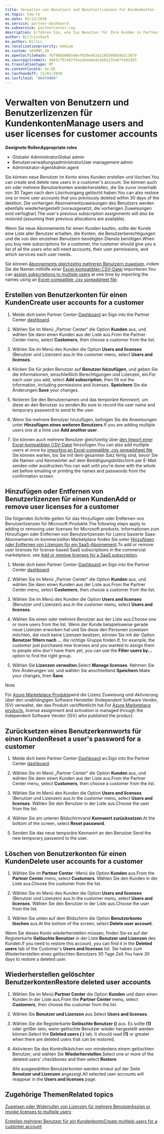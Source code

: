 ```yaml
---
title: Verwalten von Benutzern und Benutzerlizenzen für Kundenkonten
ms.topic: how-to
ms.date: 05/13/2020
ms.service: partner-dashboard
ms.subservice: partnercenter-csp
description: Erfahren Sie, wie Sie Benutzer für Ihre Kunden in Partner Center verwalten, z. b. Benutzerkonten erstellen, Benutzerlizenzen hinzufügen oder entfernen, Benutzer Kennwörter zurücksetzen und Benutzerkonten löschen oder wiederherstellen.
author: BillLinzbach
ms.author: BillLi
ms.localizationpriority: medium
ms.custom: SEOMAY.20
ms.openlocfilehash: fb7906b006540ef939e443a21855488e9d2c36f9
ms.sourcegitcommit: 4043c791402f0acebee6ede160a135e87fe92493
ms.translationtype: MT
ms.contentlocale: de-DE
ms.lasthandoff: 12/01/2020
ms.locfileid: "96474069"
---
```

# <a name="manage-users-and-user-licenses-for-customer-accounts"></a><span data-ttu-id="588b1-103">Verwalten von Benutzern und Benutzerlizenzen für Kundenkonten</span><span class="sxs-lookup"><span data-stu-id="588b1-103">Manage users and user licenses for customer accounts</span></span>

<span data-ttu-id="588b1-104">**Geeignete Rollen**</span><span class="sxs-lookup"><span data-stu-id="588b1-104">**Appropriate roles**</span></span>

- <span data-ttu-id="588b1-105">Globaler Administrator</span><span class="sxs-lookup"><span data-stu-id="588b1-105">Global admin</span></span>
- <span data-ttu-id="588b1-106">Benutzerverwaltungsadministrator</span><span class="sxs-lookup"><span data-stu-id="588b1-106">User management admin</span></span>
- <span data-ttu-id="588b1-107">Administrator-Agent</span><span class="sxs-lookup"><span data-stu-id="588b1-107">Admin agent</span></span>


<span data-ttu-id="588b1-108">Sie können neue Benutzer im Konto eines Kunden erstellen und löschen.</span><span class="sxs-lookup"><span data-stu-id="588b1-108">You can create and delete new users in a customer's account.</span></span> <span data-ttu-id="588b1-109">Sie können auch ein oder mehrere Benutzerkonten wiederherstellen, die Sie zuvor innerhalb von 30 Tagen nach dem Löschvorgang gelöscht haben.</span><span class="sxs-lookup"><span data-stu-id="588b1-109">You can also restore one or more user accounts that you previously deleted within 30 days of the deletion.</span></span> <span data-ttu-id="588b1-110">Die vorherigen Abonnementzuweisungen des Benutzers werden ebenfalls wiederhergestellt (vorausgesetzt, die vorherigen Zuweisungen sind verfügbar).</span><span class="sxs-lookup"><span data-stu-id="588b1-110">The user's previous subscription assignments will also be restored (assuming their previous allocations are available).</span></span>

<span data-ttu-id="588b1-111">Wenn Sie neue Abonnements für einen Kunden kaufen, sollte der Kunde eine Liste aller Benutzer erhalten, die Konten, die Benutzerberechtigungen und die von den einzelnen Benutzern benötigten Dienste benötigen.</span><span class="sxs-lookup"><span data-stu-id="588b1-111">When you buy new subscriptions for a customer, the customer should give you a list of all the users who will need accounts, their user permissions, and which services each user needs.</span></span>  

<span data-ttu-id="588b1-112">Sie können [Abonnements gleichzeitig mehreren Benutzern zuweisen](bulk-license-provisioning-for-multiple-users.md), indem Sie die Namen mithilfe einer [Excel-kompatiblen CSV-Datei](adding-multiple-users-to-a-customer-account.md) importieren.</span><span class="sxs-lookup"><span data-stu-id="588b1-112">You can [assign subscriptions to multiple users](bulk-license-provisioning-for-multiple-users.md) at one time by importing the names using an [Excel-compatible .csv spreadsheet file](adding-multiple-users-to-a-customer-account.md).</span></span>

<a href="" id="createuseraccounts"></a>

## <a name="create-user-accounts-for-a-customer"></a><span data-ttu-id="588b1-113">Erstellen von Benutzerkonten für einen Kunden</span><span class="sxs-lookup"><span data-stu-id="588b1-113">Create user accounts for a customer</span></span>

1. <span data-ttu-id="588b1-114">Melde dich beim Partner Center-[Dashboard](https://partner.microsoft.com/dashboard) an.</span><span class="sxs-lookup"><span data-stu-id="588b1-114">Sign into the Partner Center [dashboard](https://partner.microsoft.com/dashboard).</span></span>

2. <span data-ttu-id="588b1-115">Wählen Sie im Menü „Partner Center“ die Option **Kunden** aus, und wählen Sie dann einen Kunden aus der Liste aus.</span><span class="sxs-lookup"><span data-stu-id="588b1-115">From the Partner Center menu, select **Customers**, then choose a customer from the list.</span></span>

3. <span data-ttu-id="588b1-116">Wählen Sie im Menü des Kunden die Option **Users and licenses** (Benutzer und Lizenzen) aus.</span><span class="sxs-lookup"><span data-stu-id="588b1-116">In the customer menu, select **Users and licenses**.</span></span>

4. <span data-ttu-id="588b1-117">Klicken Sie für jeden Benutzer auf **Benutzer hinzufügen**, und geben Sie die Informationen, einschließlich Berechtigungen und Lizenzen, ein.</span><span class="sxs-lookup"><span data-stu-id="588b1-117">For each user you add, select **Add subscription**, then fill out the information, including permissions and licenses.</span></span> <span data-ttu-id="588b1-118">**Speichern** Sie die Änderungen.</span><span class="sxs-lookup"><span data-stu-id="588b1-118">**Save** your changes.</span></span>

5. <span data-ttu-id="588b1-119">Notieren Sie den Benutzernamen und das temporäre Kennwort, um diese an den Benutzer zu senden.</span><span class="sxs-lookup"><span data-stu-id="588b1-119">Be sure to record the user name and temporary password to send to the user.</span></span>

6. <span data-ttu-id="588b1-120">Wenn Sie mehrere Benutzer hinzufügen, befolgen Sie die Anweisungen unter **Hinzufügen eines weiteren Benutzers**.</span><span class="sxs-lookup"><span data-stu-id="588b1-120">If you are adding multiple users one at a time use **Add another user**.</span></span>

7. <span data-ttu-id="588b1-121">Sie können auch mehrere Benutzer gleichzeitig über [den Import einer Excel-kompatiblen CSV-Datei](adding-multiple-users-to-a-customer-account.md) hinzufügen.</span><span class="sxs-lookup"><span data-stu-id="588b1-121">You can also add multiple users at once by [importing an Excel-compatible .csv spreadsheet file](adding-multiple-users-to-a-customer-account.md).</span></span> <span data-ttu-id="588b1-122">Sie können warten, bis Sie mit dem gesamten Satz fertig sind, bevor Sie die Namen und Kennwörter auf dem Bestätigungsbildschirm per E-Mail senden oder ausdrucken.</span><span class="sxs-lookup"><span data-stu-id="588b1-122">You can wait until you're done with the whole set before emailing or printing the names and passwords from the confirmation screen.</span></span>

<a href="" id="userlicensing"></a>

## <a name="add-or-remove-user-licenses-for-a-customer"></a><span data-ttu-id="588b1-123">Hinzufügen oder Entfernen von Benutzerlizenzen für einen Kunden</span><span class="sxs-lookup"><span data-stu-id="588b1-123">Add or remove user licenses for a customer</span></span>

<span data-ttu-id="588b1-124">Die folgenden Schritte gelten für das Hinzufügen oder Entfernen von Benutzerlizenzen für Microsoft-Produkte.</span><span class="sxs-lookup"><span data-stu-id="588b1-124">The following steps apply to adding or removing user licenses for Microsoft products.</span></span> <span data-ttu-id="588b1-125">Informationen zum Hinzufügen oder Entfernen von Benutzerlizenzen für Lizenz basierte Saas-Abonnements im kommerziellen Marketplace finden Sie unter [Hinzufügen oder Entfernen von Lizenzen für ein SaaS-Abonnement](csp-commercial-marketplace-manage.md#add-or-remove-licenses-for-a-saas-subscription).</span><span class="sxs-lookup"><span data-stu-id="588b1-125">To add or remove user licenses for license-based SaaS subscriptions in the commercial marketplace, see [Add or remove licenses for a SaaS subscription](csp-commercial-marketplace-manage.md#add-or-remove-licenses-for-a-saas-subscription).</span></span>

1. <span data-ttu-id="588b1-126">Melde dich beim Partner Center-[Dashboard](https://partner.microsoft.com/dashboard) an.</span><span class="sxs-lookup"><span data-stu-id="588b1-126">Sign into the Partner Center [dashboard](https://partner.microsoft.com/dashboard).</span></span>

2. <span data-ttu-id="588b1-127">Wählen Sie im Menü „Partner Center“ die Option **Kunden** aus, und wählen Sie dann einen Kunden aus der Liste aus.</span><span class="sxs-lookup"><span data-stu-id="588b1-127">From the Partner Center menu, select **Customers**, then choose a customer from the list.</span></span>

3. <span data-ttu-id="588b1-128">Wählen Sie im Menü des Kunden die Option **Users and licenses** (Benutzer und Lizenzen) aus.</span><span class="sxs-lookup"><span data-stu-id="588b1-128">In the customer menu, select **Users and licenses**.</span></span>

4. <span data-ttu-id="588b1-129">Wählen Sie einen oder mehrere Benutzer aus der Liste aus.</span><span class="sxs-lookup"><span data-stu-id="588b1-129">Choose one or more users from the list.</span></span> <span data-ttu-id="588b1-130">Wenn der Kunde beispielsweise gerade neue Lizenzen erworben hat und Sie diese den Personen zuweisen möchten, die noch keine Lizenzen besitzen, können Sie mit der Option **Benutzer filtern nach …** die richtige Gruppe finden.</span><span class="sxs-lookup"><span data-stu-id="588b1-130">If, for example, the customer just purchased new licenses and you wanted to assign them to people who don't have them yet, you can use the **Filter users by...** option to find the right group.</span></span>

5. <span data-ttu-id="588b1-131">Wählen Sie **Lizenzen verwalten**.</span><span class="sxs-lookup"><span data-stu-id="588b1-131">Select **Manage licenses**.</span></span> <span data-ttu-id="588b1-132">Nehmen Sie Ihre Änderungen vor, und wählen Sie anschließend **Speichern**.</span><span class="sxs-lookup"><span data-stu-id="588b1-132">Make your changes, then **Save**.</span></span>

> [!NOTE]
> <span data-ttu-id="588b1-133">Für [Azure Marketplace Produkte](csp-commercial-marketplace-manage.md#assign-licenses-and-activate-a-subscription-on-behalf-of-a-customer)wird die Lizenz Zuweisung und-Aktivierung über den unabhängigen Software Hersteller (Independent Software Vendor, ISV) verwaltet, der das Produkt veröffentlicht hat.</span><span class="sxs-lookup"><span data-stu-id="588b1-133">For [Azure Marketplace products](csp-commercial-marketplace-manage.md#assign-licenses-and-activate-a-subscription-on-behalf-of-a-customer), license assignment and activation is managed through the Independent Software Vendor (ISV) who published the product.</span></span>

<a href="" id="resetpassword"></a>

## <a name="reset-a-users-password-for-a-customer"></a><span data-ttu-id="588b1-134">Zurücksetzen eines Benutzerkennworts für einen Kunden</span><span class="sxs-lookup"><span data-stu-id="588b1-134">Reset a user's password for a customer</span></span>

1. <span data-ttu-id="588b1-135">Melde dich beim Partner Center-[Dashboard](https://partner.microsoft.com/dashboard) an.</span><span class="sxs-lookup"><span data-stu-id="588b1-135">Sign into the Partner Center [dashboard](https://partner.microsoft.com/dashboard).</span></span>

2. <span data-ttu-id="588b1-136">Wählen Sie im Menü „Partner Center“ die Option **Kunden** aus, und wählen Sie dann einen Kunden aus der Liste aus.</span><span class="sxs-lookup"><span data-stu-id="588b1-136">From the Partner Center menu, select **Customers**, then choose a customer from the list.</span></span>

3.  <span data-ttu-id="588b1-137">Wählen Sie im Menü des Kunden die Option **Users and licenses** (Benutzer und Lizenzen) aus.</span><span class="sxs-lookup"><span data-stu-id="588b1-137">In the customer menu, select **Users and licenses**.</span></span> <span data-ttu-id="588b1-138">Wählen Sie den Benutzer in der Liste aus.</span><span class="sxs-lookup"><span data-stu-id="588b1-138">Choose the user from the list.</span></span>

4.  <span data-ttu-id="588b1-139">Wählen Sie am unteren Bildschirmrand **Kennwort zurücksetzen**.</span><span class="sxs-lookup"><span data-stu-id="588b1-139">At the bottom of the screen, select **Reset password**.</span></span> 

5.  <span data-ttu-id="588b1-140">Senden Sie das neue temporäre Kennwort an den Benutzer.</span><span class="sxs-lookup"><span data-stu-id="588b1-140">Send the new temporary password to the user.</span></span>

<a href="" id="deleteuseraccounts"></a>

## <a name="delete-user-accounts-for-a-customer"></a><span data-ttu-id="588b1-141">Löschen von Benutzerkonten für einen Kunden</span><span class="sxs-lookup"><span data-stu-id="588b1-141">Delete user accounts for a customer</span></span>

1.  <span data-ttu-id="588b1-142">Wählen Sie im **Partner Center** -Menü die Option **Kunden** aus.</span><span class="sxs-lookup"><span data-stu-id="588b1-142">From the **Partner Center** menu, select **Customers**.</span></span> <span data-ttu-id="588b1-143">Wählen Sie den Kunden in der Liste aus.</span><span class="sxs-lookup"><span data-stu-id="588b1-143">Choose the customer from the list.</span></span>

2.  <span data-ttu-id="588b1-144">Wählen Sie im Menü des Kunden die Option **Users and licenses** (Benutzer und Lizenzen) aus.</span><span class="sxs-lookup"><span data-stu-id="588b1-144">In the customer menu, select **Users and licenses**.</span></span> <span data-ttu-id="588b1-145">Wählen Sie den Benutzer in der Liste aus.</span><span class="sxs-lookup"><span data-stu-id="588b1-145">Choose the user from the list.</span></span>

3.  <span data-ttu-id="588b1-146">Wählen Sie unten auf dem Bildschirm die Option **Benutzerkonto löschen** aus.</span><span class="sxs-lookup"><span data-stu-id="588b1-146">At the bottom of the screen, select **Delete user account**.</span></span>

<span data-ttu-id="588b1-147">Wenn Sie dieses Konto wiederherstellen müssen, finden Sie es auf der Registerkarte **Gelöschte Benutzer** in der Liste **Benutzer und Lizenzen** des Kunden.</span><span class="sxs-lookup"><span data-stu-id="588b1-147">If you need to restore this account, you can find it in the **Deleted users** tab of the Customer's **Users and licenses** list.</span></span> <span data-ttu-id="588b1-148">Sie haben zum Wiederherstellen eines gelöschten Benutzers 30 Tage Zeit.</span><span class="sxs-lookup"><span data-stu-id="588b1-148">You have 30 days to restore a deleted user.</span></span>

<a href="" id="restoreuseraccounts"></a>

## <a name="restore-deleted-user-accounts"></a><span data-ttu-id="588b1-149">Wiederherstellen gelöschter Benutzerkonten</span><span class="sxs-lookup"><span data-stu-id="588b1-149">Restore deleted user accounts</span></span>

1.  <span data-ttu-id="588b1-150">Wählen Sie im Menü **Partner Center** die Option **Kunden** und dann einen Kunden in der Liste aus.</span><span class="sxs-lookup"><span data-stu-id="588b1-150">From the **Partner Center** menu, select **Customers**, then choose the customer from the list.</span></span>

2.  <span data-ttu-id="588b1-151">Wählen Sie **Benutzer und Lizenzen** aus.</span><span class="sxs-lookup"><span data-stu-id="588b1-151">Select **Users and licenses**.</span></span>

3.  <span data-ttu-id="588b1-152">Wählen Sie die Registerkarte **Gelöschte Benutzer ()** aus. Es sollte **(1)** oder größer sein, wenn gelöschte Benutzer wieder hergestellt werden können.</span><span class="sxs-lookup"><span data-stu-id="588b1-152">Select the **Deleted users ( )** tab. It should read **(1)** or greater when there are deleted users that can be restored.</span></span>

4.  <span data-ttu-id="588b1-153">Aktivieren Sie das Kontrollkästchen von mindestens einem gelöschten Benutzer, und wählen Sie **Wiederherstellen**.</span><span class="sxs-lookup"><span data-stu-id="588b1-153">Select one or more of the deleted users' checkboxes and then select **Restore**.</span></span>

    <span data-ttu-id="588b1-154">Alle ausgewählten Benutzerkonten werden erneut auf der Seite **Benutzer und Lizenzen** angezeigt.</span><span class="sxs-lookup"><span data-stu-id="588b1-154">All selected user accounts will reappear in the **Users and licenses** page.</span></span>

## <a name="related-topics"></a><span data-ttu-id="588b1-155">Zugehörige Themen</span><span class="sxs-lookup"><span data-stu-id="588b1-155">Related topics</span></span>


[<span data-ttu-id="588b1-156">Zuweisen oder Widerrufen von Lizenzen für mehrere Benutzer</span><span class="sxs-lookup"><span data-stu-id="588b1-156">Assign or revoke licenses to multiple users</span></span>](bulk-license-provisioning-for-multiple-users.md)

[<span data-ttu-id="588b1-157">Erstellen mehrerer Benutzer für ein Kundenkonto</span><span class="sxs-lookup"><span data-stu-id="588b1-157">Create multiple users for a customer account</span></span>](adding-multiple-users-to-a-customer-account.md)